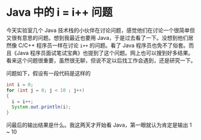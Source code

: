 # Java 中的 i = i++ 问题

今天实验室几个 Java 技术栈的小伙伴在讨论问题，感觉他们在讨论一个很简单但又很有意思的问题。想到我最近也要用 Java，于是过去看了一下。没想到他们居然像 C/C++ 程序员一样在讨论 `i++` 的问题。看了 Java 程序员也免不了俗套。而且《Java 程序员面试笔试宝典》也提到了这个问题。网上也可以搜到好多结果。看来这个问题很重要，虽然很无聊，但说不定以后找工作会遇到，还是研究一下。

问题如下，假设有一段代码是这样的

```java
int i = 0;
for (int j = 0; j < 10 ; j++)
{
  i = i++;
  System.out.println(i);
}
```

问最后的输出结果是什么。我这两天才开始看 Java，第一眼就认为肯定是输出 1 ~ 10